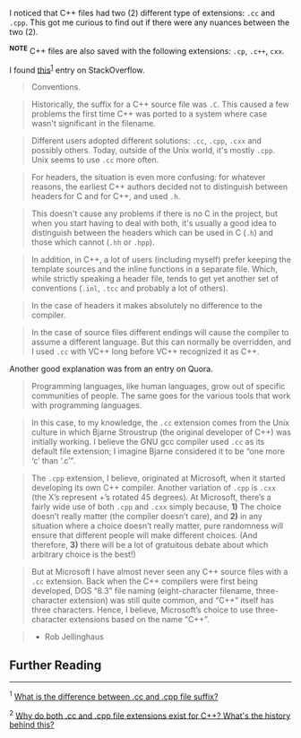 
I noticed that C++ files had two (2) different type of extensions: `.cc` and `.cpp`. This got me curious to find out if there were any nuances between the two (2).

<sup><strong>NOTE</strong></sup> C++ files are also saved with the following extensions: `.cp`, `.c++`, `cxx`.

I found [this](https://stackoverflow.com/questions/18590135/what-is-the-difference-between-cc-and-cpp-file-suffix)<sup><a href="#fn-1">1</a></sup> entry on StackOverflow.

> Conventions.
 
> Historically, the suffix for a C++ source file was `.C`. This caused a few problems the first time C++ was ported to a system where case wasn't significant in the filename.

> Different users adopted different solutions: `.cc`, `.cpp`, `.cxx` and possibly others. Today, outside of the Unix world, it's mostly `.cpp`. Unix seems to use `.cc` more often.

> For headers, the situation is even more confusing: for whatever reasons, the earliest C++ authors decided not to distinguish between headers for C and for C++, and used `.h`.

> This doesn't cause any problems if there is no C in the project, but when you start having to deal with both, it's usually a good idea to distinguish between the headers which can be used in C (`.h`) and those which cannot (`.hh` or `.hpp`).

> In addition, in C++, a lot of users (including myself) prefer keeping the template sources and the inline functions in a separate file. Which, while strictly speaking a header file, tends to get yet another set of conventions (`.inl`, `.tcc` and probably a lot of others).

> In the case of headers it makes absolutely no difference to the compiler.

> In the case of source files different endings will cause the compiler to assume a different language. But this can normally be overridden, and I used `.cc` with VC++ long before VC++ recognized it as C++.

Another good explanation was from an entry<sup><a href="#fn-2"></a></sup> on Quora.

> Programming languages, like human languages, grow out of specific communities of people. The same goes for the various tools that work with programming languages.

> In this case, to my knowledge, the `.cc` extension comes from the Unix culture in which Bjarne Stroustrup (the original developer of C++) was initially working. I believe the GNU gcc compiler used `.cc` as its default file extension; I imagine Bjarne considered it to be “one more ‘c’ than ‘.c’”.

> The `.cpp` extension, I believe, originated at Microsoft, when it started developing its own C++ compiler. Another variation of `.cpp` is `.cxx` (the X’s represent +’s rotated 45 degrees). At Microsoft, there’s a fairly wide use of both `.cpp` and `.cxx` simply because, **1)** The choice doesn’t really matter (the compiler doesn’t care), and **2)** in any situation where a choice doesn’t really matter, pure randomness will ensure that different people will make different choices. (And therefore, **3)** there will be a lot of gratuitous debate about which arbitrary choice is the best!)

> But at Microsoft I have almost never seen any C++ source files with a `.cc` extension. Back when the C++ compilers were first being developed, DOS “8.3” file naming (eight-character filename, three-character extension) was still quite common, and “C++” itself has three characters. Hence, I believe, Microsoft’s choice to use three-character extensions based on the name “C++”.

> - Rob Jellinghaus

## Further Reading


___
 <sup id="fn-1">1</sup> [What is the difference between .cc and .cpp file suffix?](https://stackoverflow.com/questions/18590135/what-is-the-difference-between-cc-and-cpp-file-suffix)

 <sup id="fn-2">2</sup> [Why do both .cc and .cpp file extensions exist for C++? What's the history behind this?](https://www.quora.com/Why-do-both-cc-and-cpp-file-extensions-exist-for-C-Whats-the-history-behind-this)